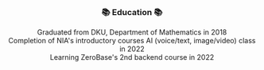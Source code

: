 <div align="center">
<h3 align="center"><b>📚 Education 📚</b></h3>
Graduated from DKU, Department of Mathematics in 2018<br>
Completion of NIA's introductory courses AI (voice/text, image/video) class in 2022<br>
Learning ZeroBase's 2nd backend course in 2022<br>

</br>
<p align="center">

</p>


</div>
